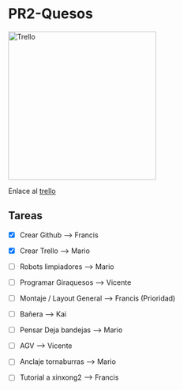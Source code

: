 # PR2-Quesos  
<img src="https://github.com/FranciscoNortesN/PR2-Quesos/blob/c71a6012343c211dd6c1d0e78572efb867f31242/im%C3%A1genes/imagen_2024-11-29_180350323.png" alt="Trello" width="300"/>  

Enlace al [trello](https://trello.com/invite/b/6749d3d5c32a6eb9e5fb8631/ATTI2e040ac37c2c702121b695701ffa3c08C11DA7CE/proyecto-ii)  
## Tareas  
- [x] Crear Github --> Francis  
- [x] Crear Trello --> Mario  
- [ ] Robots limpiadores --> Mario  
- [ ] Programar Giraquesos --> Vicente  
- [ ] Montaje / Layout General --> Francis    (Prioridad)  
- [ ] Bañera --> Kai  
- [ ] Pensar Deja bandejas --> Mario  
- [ ] AGV --> Vicente  
- [ ] Anclaje tornaburras --> Mario  
- [ ] Tutorial a xinxong2 --> Francis  

